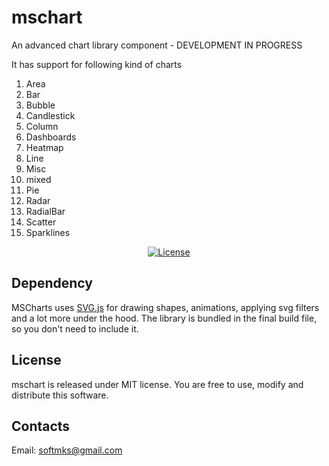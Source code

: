 # mschart

An advanced chart library component - DEVELOPMENT IN PROGRESS

It has support for following kind of charts
1. Area
2. Bar
3. Bubble
4. Candlestick
5. Column
6. Dashboards
7. Heatmap
8. Line
9. Misc
10. mixed
11. Pie
12. Radar
13. RadialBar
14. Scatter
15. Sparklines

<p align="center">
  <a href="https://github.com/softmks/mscharts/blob/master/LICENSE"><img src="https://img.shields.io/badge/License-MIT-brightgreen.svg" alt="License"></a>
</p>

## Dependency
MSCharts uses <a href="http://svgjs.com/" target="_blank">SVG.js</a> for drawing shapes, animations, applying svg filters and a lot more under the hood. The library is bundled in the final build file, so you don't need to include it.

## License
mschart is released under MIT license. You are free to use, modify and distribute this software.

## Contacts
Email: <a href="softmks@gmail.com">softmks@gmail.com</a>